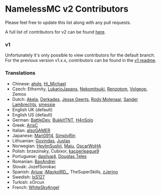# NamelessMC v2 Contributors
Please feel free to update this list along with any pull requests.

A full list of contributors for v2 can be found [here](https://github.com/NamelessMC/Nameless/graphs/contributors).

### v1
Unfortunately it's only possible to view contributors for the default branch. For the previous version v1.x.x, contributors can be found in the [v1 readme](https://github.com/NamelessMC/Nameless/blob/master/README.md).

### Translations
- Chinese: [ahdg](https://github.com/ahdg6), [Hi_Michael](https://github.com/haer0248)
- Czech: Ethxrnity, [LukarioJapans](https://github.com/LucarioJapans), [Nekomitsuki](https://github.com/Nekomitsuki), [Renzotom](https://github.com/Renzotom), [Volgeop](https://github.com/Volgeop), Zemos
- Dutch: [Akela](https://github.com/Akelah), [Derkades](https://github.com/Derkades), [Jesse Geerts](https://github.com/jesseke55), [Rody Molenaar](https://github.com/rodymolenaar), [Sander Lambrechts](https://github.com/TheSander562), [smessie](https://github.com/smessie)
- English UK (default)
- English US (default)
- German: [BattleDev](https://github.com/BinFlauschigDEV), [BukkitTNT](https://github.com/BukkitTNT), [H4nSolo](https://github.com/H4nSolo)
- Greek: [ArisC](https://github.com/Ar1sC)
- Italian: [alsoGAMER](https://github.com/alsoGAMER)
- Japanese: [Mari0914](https://github.com/Mari0914), [SimplyRin](https://www.simplyrin.net)
- Lithuanian: [Govindas](https://github.com/Govindass), [Justas](https://github.com/madebyjustas)
- Norwegian: [HeyImSushii](https://github.com/HeyImSushii), [Maiu](https://github.com/Maiu15), [OscarWoHA](https://github.com/OscarWoHA)
- Polish: brzezinsky, Cubixor, [kacperleague9](https://github.com/kacperleague9)
- Portuguese: [dasilvaj4](https://github.com/dasilvaj4), [Douglas Teles](https://github.com/dgateles)
- Romanian: [BaxAndrei](https://github.com/baxandrei)
- Slovak: JozefSorokac
- Spanish: [Ariuw](https://github.com/Ariuw), [iMaykolRD_](https://namelessmc.com/profile/iMaykolRD_/), TheSuperSkills, [zJerino](https://namelessmc.com/profile/zJerino/)
- Swedish: [IsS127](https://github.com/IsS127)
- Turkish: xOrcun
- French: [WhiteSkyAngel](https://github.com/WhiteSkyAngel)
